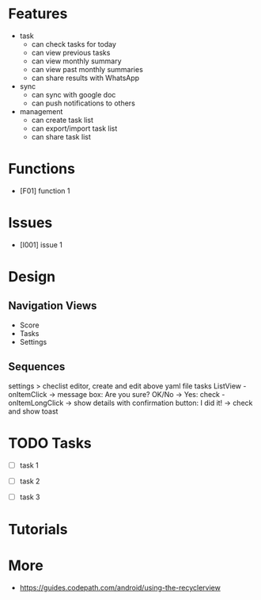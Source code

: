

# Features

- task
	- can check tasks for today
	- can view previous tasks
	- can view monthly summary
	- can view past monthly summaries
	- can share results with WhatsApp
- sync
	- can sync with google doc
	- can push notifications to others
- management
	- can create task list
	- can export/import task list
	- can share task list


# Functions

- [F01] function 1


# Issues
- [I001] issue 1

# Design

## Navigation Views

- Score
- Tasks
- Settings

## Sequences

settings > checlist editor, create and edit above yaml file
tasks ListView
	- onItemClick -> message box: Are you sure? OK/No -> Yes: check
	- onItemLongClick -> show details with confirmation button: I did it! -> check and show toast


# TODO Tasks

- [ ] task 1
- [ ] task 2
- [ ] task 3


# Tutorials


# More

- https://guides.codepath.com/android/using-the-recyclerview
